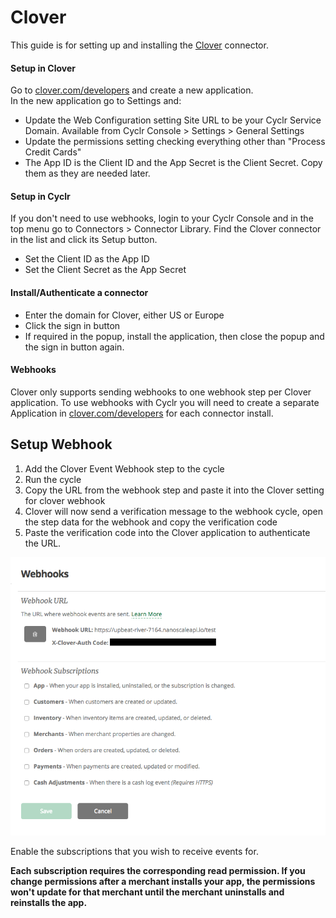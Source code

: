 
# Clover #

This guide is for setting up and installing the [Clover](https://cyclr.com/integrate/clover) connector.

#### Setup in Clover

Go to [clover.com/developers](https://www.clover.com/developers/) and create a new application.  
In the new application go to Settings and:

*   Update the Web Configuration setting Site URL to be your Cyclr Service Domain. Available from Cyclr Console > Settings > General Settings
*   Update the permissions setting checking everything other than "Process Credit Cards"
*   The App ID is the Client ID and the App Secret is the Client Secret.  Copy them as they are needed later.

#### Setup in Cyclr

If you don't need to use webhooks, login to your Cyclr Console and in the top menu go to Connectors > Connector Library. Find the Clover connector in the list and click its Setup button.

*   Set the Client ID as the App ID
*   Set the Client Secret as the App Secret

#### Install/Authenticate a connector

*   Enter the domain for Clover, either US or Europe
*   Click the sign in button
*   If required in the popup, install the application, then close the popup and the sign in button again.

#### Webhooks

Clover only supports sending webhooks to one webhook step per Clover application. To use webhooks with Cyclr you will need to create a separate Application in [clover.com/developers](https://www.clover.com/developers/) for each connector install.

Setup Webhook
-------------

1.  Add the Clover Event Webhook step to the cycle
2.  Run the cycle
3.  Copy the URL from the webhook step and paste it into the Clover setting for clover webhook
4.  Clover will now send a verification message to the webhook cycle, open the step data for the webhook and copy the verification code
5.  Paste the verification code into the Clover application to authenticate the URL.

![Clover Webhooks](./images/clover-webhooks-1.png)

Enable the subscriptions that you wish to receive events for.

**Each subscription requires the corresponding read permission. If you change permissions after a merchant installs your app, the permissions won't update for that merchant until the merchant uninstalls and reinstalls the app.**
